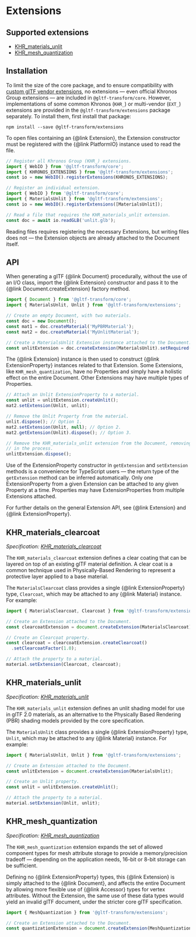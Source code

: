# Extensions

## Supported extensions

- [KHR_materials_unlit](#khr_materials_unlit)
- [KHR_mesh_quantization](#khr_mesh_quantization)

## Installation

To limit the size of the core package, and to ensure compatibility with [custom glTF vendor extensions](https://github.com/KhronosGroup/glTF/blob/master/extensions/README.md), no extensions — even official Khronos Group extensions — are included in `@gltf-transform/core`. However, implementations of some common Khronos (`KHR_`) or multi-vendor (`EXT_`) extensions are provided in the `@gltf-transform/extensions` package separately. To install them, first install that package:

```shell
npm install --save @gltf-transform/extensions
```

To open files containing an {@link Extension}, the Extension constructor must be registered with
the {@link PlatformIO} instance used to read the file.

```typescript
// Register all Khronos Group (KHR_) extensions.
import { WebIO } from '@gltf-transform/core';
import { KHRONOS_EXTENSIONS } from '@gltf-transform/extensions';
const io = new WebIO().registerExtensions(KHRONOS_EXTENSIONS);

// Register an individual extension.
import { WebIO } from '@gltf-transform/core';
import { MaterialsUnlit } from '@gltf-transform/extensions';
const io = new WebIO().registerExtensions([MaterialsUnlit]);

// Read a file that requires the KHR_materials_unlit extension.
const doc = await io.readGLB('unlit.glb');
```

Reading files requires registering the necessary Extensions, but writing files does not — the
Extension objects are already attached to the Document itself.

## API

When generating a glTF {@link Document} procedurally, without the use of an I/O class, import the
{@link Extension} constructor and pass it to the {@link Document.createExtension} factory method.

```typescript
import { Document } from '@gltf-transform/core';
import { MaterialsUnlit, Unlit } from '@gltf-transform/extensions';

// Create an empty Document, with two materials.
const doc = new Document();
const mat1 = doc.createMaterial('MyPBRMaterial');
const mat2 = doc.createMaterial('MyUnlitMaterial');

// Create a MaterialsUnlit Extension instance attached to the Document.
const unlitExtension = doc.createExtension(MaterialsUnlit).setRequired(false);
```

The {@link Extension} instance is then used to construct {@link ExtensionProperty} instances
related to that Extension. Some Extensions, like `KHR_mesh_quantization`, have no Properties and
simply have a holistic effect on the entire Document. Other Extensions may have multiple types of
Properties.

```typescript
// Attach an Unlit ExtensionProperty to a material.
const unlit = unlitExtension.createUnlit();
mat2.setExtension(Unlit, unlit);

// Remove the Unlit Property from the material.
unlit.dispose(); // Option 1.
mat2.setExtension(Unlit, null); // Option 2.
mat2.getExtension(Unlit).dispose(); // Option 3.

// Remove the KHR_materials_unlit extension from the Document, removing any attached properties
// in the process.
unlitExtension.dispose();
```

Use of the ExtensionProperty constructor in `getExtension` and `setExtension` methods is a
convenience for TypeScript users — the return type of the `getExtension` method can be
inferred automatically. Only one ExtensionProperty from a given Extension can be attached to any
given Property at a time. Properties may have ExtensionProperties from multiple Extensions
attached.

For further details on the general Extension API, see {@link Extension} and
{@link ExtensionProperty}.

## KHR_materials_clearcoat

*Specification: [KHR_materials_clearcoat](https://github.com/KhronosGroup/glTF/blob/master/extensions/2.0/Khronos/KHR_materials_clearcoat/)*

The `KHR_materials_clearcoat` extension defines a clear coating that can be layered on top of an
existing glTF material definition. A clear coat is a common technique used in Physically-Based
Rendering to represent a protective layer applied to a base material.

The `MaterialsClearcoat` class provides a single {@link ExtensionProperty} type, `Clearcoat`, which
may be attached to any {@link Material} instance. For example:

```typescript
import { MaterialsClearcoat, Clearcoat } from '@gltf-transform/extensions';

// Create an Extension attached to the Document.
const clearcoatExtension = document.createExtension(MaterialsClearcoat);

// Create an Clearcoat property.
const clearcoat = clearcoatExtension.createClearcoat()
  .setClearcoatFactor(1.0);

// Attach the property to a material.
material.setExtension(Clearcoat, clearcoat);
```

## KHR_materials_unlit

*Specification: [KHR_materials_unlit](https://github.com/KhronosGroup/glTF/blob/master/extensions/2.0/Khronos/KHR_materials_unlit/)*

The `KHR_materials_unlit` extension defines an unlit shading model for use in glTF 2.0 materials,
as an alternative to the Physically Based Rendering (PBR) shading models provided by the core
specification.

The `MaterialsUnlit` class provides a single {@link ExtensionProperty} type, `Unlit`, which may be
attached to any {@link Material} instance. For example:

```typescript
import { MaterialsUnlit, Unlit } from '@gltf-transform/extensions';

// Create an Extension attached to the Document.
const unlitExtension = document.createExtension(MaterialsUnlit);

// Create an Unlit property.
const unlit = unlitExtension.createUnlit();

// Attach the property to a material.
material.setExtension(Unlit, unlit);
```

## KHR_mesh_quantization

*Specification: [KHR_mesh_quantization](https://github.com/KhronosGroup/glTF/blob/master/extensions/2.0/Khronos/KHR_mesh_quantization/)*

The `KHR_mesh_quantization` extension expands the set of allowed component types for mesh attribute
storage to provide a memory/precision tradeoff — depending on the application needs, 16-bit or
8-bit storage can be sufficient.

Defining no {@link ExtensionProperty} types, this {@link Extension} is simply attached to the
{@link Document}, and affects the entire Document by allowing more flexible use of {@link Accessor}
types for vertex attributes. Without the Extension, the same use of these data types would yield
an invalid glTF document, under the stricter core glTF specification.

```typescript
import { MeshQuantization } from '@gltf-transform/extensions';

// Create an Extension attached to the Document.
const quantizationExtension = document.createExtension(MeshQuantization).setRequired(true);
```
